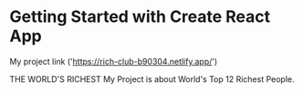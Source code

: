 # Getting Started with Create React App

My project link ('https://rich-club-b90304.netlify.app/')

THE WORLD'S RICHEST
My Project is about World's Top 12 Richest People.







